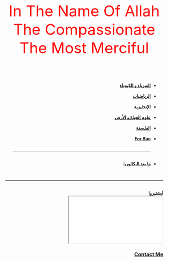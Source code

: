 <!DOCTYPE html>
<html lang="ar" dir="rtl">
 <head>
  <meta charset="utf-8">
  <title>Bac</title>
  <link rel="stylesheet" href="master0.css">
  <link rel="icon" href="favicon0.ico">

  </head>
  <body>
     <center><font size="7" color="red">In The Name Of Allah The Compassionate The Most Merciful</font></center><br><br><br><br>
     <ul>
       <li><strong><a href="1.html">الفيزياء و الكيمياء</a></strong></li><br>
       <li><strong><a href="2.html">الرياضيات</a></strong></li><br>
       <li><strong><a href="3.html">الإنجليزية</a></strong></li><br>
       <li><strong><a href="4.html">علوم الحياة و الأرض</a></strong></li><br>
       <li><strong><a href="5.html">الفلسفة</a></strong></li><br>
       <li><a href="for-bac"><strong>For Bac</a></li><br>
       <hr class="hr"><br>
       <li><strong><a href="6.html">ما بعد البكالوريا</a></strong></li>
    </ul><br><hr class="hr"><br><font>آيشتيروا</font><br>
      <iframe src="vide.mp4"></iframe>
      <a href="contact-me.html"><h3>Contact Me</h3></a>
  </body>
</html>

